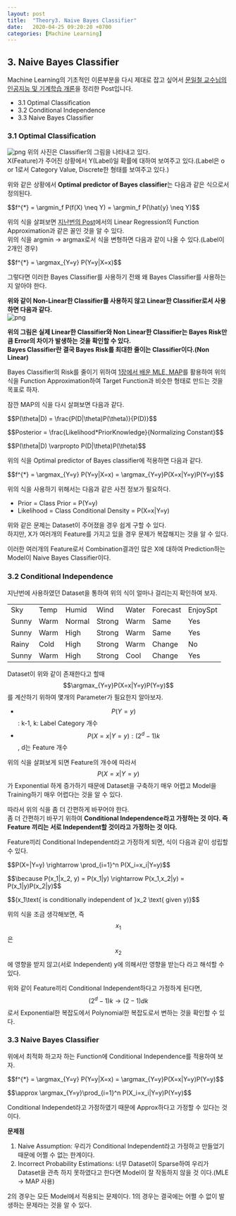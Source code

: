 ```yaml
---
layout: post
title:  "Theory3. Naive Bayes Classifier"
date:   2020-04-25 09:20:20 +0700
categories: [Machine Learning]
---
```


<script type="text/x-mathjax-config">
MathJax.Hub.Config({tex2jax: {inlineMath: [['$','$'], ['\\(','\\)']]}});
</script>
<script type="text/javascript" src="https://cdn.mathjax.org/mathjax/latest/MathJax.js?config=TeX-MML-AM_CHTML">
</script>

## 3. Naive Bayes Classifier
$$\newcommand{\argmin}{\mathop{\mathrm{argmin}}\limits}$$
$$\newcommand{\argmax}{\mathop{\mathrm{argmax}}\limits}$$
Machine Learning의 기초적인 이론부분을 다시 제대로 잡고 싶어서 <a href="https://kaist.edwith.org/machinelearning1_17/joinLectures/9738">문일철 교수님의 인공지능 및 기계학습 개론</a>을 정리한 Post입니다.

- 3.1 Optimal Classification 
- 3.2 Conditional Independence
- 3.3 Naive Bayes Classifier

### 3.1 Optimal Classification

![png](https://raw.githubusercontent.com/wjddyd66/wjddyd66.github.io/master/static/img/HandsOn/Theory/8.PNG)
위의 사진은 Classifier의 그림을 나타내고 있다.  
X(Feature)가 주어진 상황에서 Y(Label)일 확률에 대하여 보여주고 있다.(Label은 o or 1로서 Category Value, Discrete한 형태를 보여주고 있다.)

위와 같은 상황에서 **Optimal predictor of Bayes classifier**는 다음과 같은 식으로서 정의된다.

<p>$$f^{*} = \argmin_f P(f(X) \neq Y) = \argmin_f P(\hat{y} \neq Y)$$</p>

위의 식을 살펴보면 <a href="https://wjddyd66.github.io/machine%20learning/Theory(2)Fundamentals-of-Machine-Learning/#24-linear-regression">지난번의 Post</a>에서의 Linear Regression의 Function Approximation과 같은 꼴인 것을 알 수 있다.  
위의 식을 argmin -> argmax로서 식을 변형하면 다음과 같이 나올 수 있다.(Label이 2개인 경우)

<p>$$f^{*} = \argmax_{Y=y} P(Y=y|X=x)$$</p>

그렇다면 이러한 Bayes Classifier를 사용하기 전왜 왜 Bayes Classifier를 사용하는지 알아야 한다.  

**위와 같이 Non-Linear한 Classifier를 사용하지 않고 Linear한 Classifier로서 사용하면 다음과 같다.**  
![png](https://raw.githubusercontent.com/wjddyd66/wjddyd66.github.io/master/static/img/HandsOn/Theory/9.PNG)

**위의 그림은 실제 Linear한 Classifier와 Non Linear한 Classifier는 Bayes Risk만큼 Error의 차이가 발생하는 것을 확인할 수 있다.**  
**Bayes Classifier란 결국 Bayes Risk를 최대한 줄이는 Classifier이다.(Non Linear)**

Bayes Classifier의 Risk를 줄이기 위하여 <a href="https://wjddyd66.github.io/machine%20learning/Theory(1)Motivations-and-Basics/">1장에서 배운 MLE, MAP</a>를 활용하여 위의 식을 Function Approximation하여 Target Function과 비슷한 형태로 만드는 것을 목표로 하자.  

잠깐 MAP의 식을 다시 살펴보면 다음과 같다.
<p>$$P(\theta|D) = \frac{P(D|\theta)P(\theta)}{P(D)}$$</p>
<p>$$Posterior = \frac{Likelihood*PriorKnowledge}{Normalizing Constant}$$</p>
<p>$$P(\theta|D) \varpropto P(D|\theta)P(\theta)$$</p>

위의 식을 Optimal predictor of Bayes classifier에 적용하면 다음과 같다.
<p>$$f^{*} = \argmax_{Y=y} P(Y=y|X=x) = \argmax_{Y=y}P(X=x|Y=y)P(Y=y)$$</p>

위의 식을 사용하기 위해서는 다음과 같은 사전 정보가 필요하다.
- Prior = Class Prior = P(Y=y)
- <span>Likelihood = Class Conditional Density = P(X=x|Y=y)</span>

위와 같은 문제는 Dataset이 주어졌을 경우 쉽게 구할 수 있다.  
하지만, X가 여러개의 Feature를 가지고 있을 경우 문제가 복잡해지는 것을 알 수 있다.

이러한 여러개의 Feature로서 Combination결과인 많은 X에 대하여 Prediction하는 Model이 Naive Bayes Classifier이다.

### 3.2 Conditional Independence
지난번에 사용하였던 Dataset을 통하여 위의 식이 얼마나 걸리는지 확인하여 보자.

<table>
    <tr>
        <td>Sky</td><td>Temp</td><td>Humid</td><td>Wind</td><td>Water</td><td>Forecast</td><td>EnjoySpt</td>
    </tr>
    <tr>
        <td>Sunny</td><td>Warm</td><td>Normal</td><td>Strong</td><td>Warm</td><td>Same</td><td>Yes</td>
    </tr>
    <tr>
        <td>Sunny</td><td>Warm</td><td>High</td><td>Strong</td><td>Warm</td><td>Same</td><td>Yes</td>
    </tr>
    <tr>
        <td>Rainy</td><td>Cold</td><td>High</td><td>Strong</td><td>Warm</td><td>Change</td><td>No</td>
    </tr>
    <tr>
        <td>Sunny</td><td>Warm</td><td>High</td><td>Strong</td><td>Cool</td><td>Change</td><td>Yes</td>
    </tr>
</table>

Dataset이 위와 같이 존재한다고 할때 <span>$$\argmax_{Y=y}P(X=x|Y=y)P(Y=y)$$</span>를 계산하기 위하여 몇개의 Parameter가 필요한지 알아보자.

- <span>$$P(Y=y)$$</span>: k-1, k: Label Category 개수
- <span>$$P(X=x|Y=y): (2^d -1)k$$</span>, d는 Feature 개수

위의 식을 살펴보게 되면 Feature의 개수에 따라서 <span>$$P(X=x|Y=y)$$</span>가 Exponential 하게 증가하기 때문에 Dataset을 구축하기 매우 어렵고 Model을 Training하기 매우 어렵다는 것을 알 수 있다.  

따라서 위의 식을 좀 더 간편하게 바꾸어야 한다.  
좀 더 간편하기 바꾸기 위하여 **Conditional Independence라고 가정하는 것 이다. 즉 Feature 끼리는 서로 Independent할 것이라고 가정하는 것 이다.**  

Feature끼리 Conditional Independent라고 가정하게 되면, 식이 다음과 같이 성립할 수 있다.
<p>$$P(X=<x_1,x_2,...,x_n>|Y=y) \rightarrow \prod_{i=1}^n P(X_i=x_i|Y=y)$$</p>
<p>$$\because P(x_1|x_2, y) = P(x_1|y) \rightarrow P(x_1,x_2|y) = P(x_1|y)P(x_2|y)$$</p>
<p>$$(x_1\text{ is conditionally independent of }x_2 \text{ given y)}$$</p>

위의 식을 조금 생각해보면, 즉 <span>$$x_1$$</span>은 <span>$$x_2$$</span>에 영향을 받지 않고(서로 Independent) y에 의해서만 영향을 받는다 라고 해석할 수 있다.  


위와 같이 Feature끼리 Conditional Independent하다고 가정하게 된다면, <span>$$(2^d -1)k \rightarrow (2-1)dk$$</span>로서 Exponential한 복잡도에서 Polynomial한 복잡도로서 변하는 것을 확인할 수 있다.

### 3.3 Naive Bayes Classifier
위에서 최적화 하고자 하는 Function에 Conditional Independence를 적용하여 보자.  

<p>$$f^{*} = \argmax_{Y=y} P(Y=y|X=x) = \argmax_{Y=y}P(X=x|Y=y)P(Y=y)$$</p>
<p>$$\approx \argmax_{Y=y}\prod_{i=1}^n P(X_i=x_i|Y=y)P(Y=y)$$</p>

Conditional Independet라고 가정하였기 때문에 Approx하다고 가정할 수 있다는 것 이다.

**문제점**  
1. Naive Assumption: 우리가 Conditional Independent라고 가정하고 만들었기 때문에 어쩔 수 없는 한계이다.
2. Incorrect Probability Estimations: 너무 Dataset이 Sparse하여 우리가 Dataset을 관측 하지 못하였다고 한다면 Model이 잘 작동하지 않을 것 이다.(MLE -> MAP 사용)

2의 경우는 모든 Model에서 적용되는 문제이다. 1의 경우는 결국에는 어쩔 수 없이 발생하는 문제라는 것을 알 수 있다.
